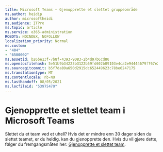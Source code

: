 ```yaml
---
title: Microsoft Teams – Gjenopprette et slettet gruppeområde
ms.author: heidip
author: microsoftheidi
ms.audience: ITPro
ms.topic: article
ms.service: o365-administration
ROBOTS: NOINDEX, NOFOLLOW
localization_priority: Normal
ms.custom:
- "404"
- "6500002"
ms.assetid: b26be13f-7b8f-4393-9083-2b4d97b6cd80
ms.openlocfilehash: 5e51b9b34223b3122b59fd602b09103e4ca2e94444679f767e2a7005a9928694
ms.sourcegitcommit: b5f7da89a650d2915dc652449623c78be6247175
ms.translationtype: MT
ms.contentlocale: nb-NO
ms.lasthandoff: 08/05/2021
ms.locfileid: "53975470"
---
```

# <a name="restoring-a-deleted-team-in-microsoft-teams"></a>Gjenopprette et slettet team i Microsoft Teams

Slettet du et team ved et uhell? Hvis det er mindre enn 30 dager siden du slettet teamet, er du heldig. kan du gjenopprette den. Hvis du vil gjøre dette, følger du fremgangsmåten her: [Gjenopprette et slettet team](https://docs.microsoft.com/microsoftteams/archive-or-delete-a-team#restore-a-deleted-team).
